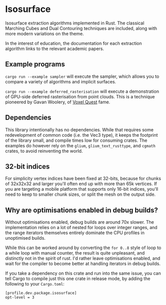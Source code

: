 # Isosurface
Isosurface extraction algorithms implemented in Rust. The classical Marching Cubes and Dual Contouring techniques are included, along with more modern variations on the theme.

In the interest of education, the documentation for each extraction algorithm links to the relevant academic papers.

## Example programs
`cargo run --example sampler` will execute the sampler, which allows you to compare a variety of algorithms and implicit surfaces.

 `cargo run --example deferred_rasterisation` will execute a demonstration of GPU-side deferred rasterisation from point clouds. This is a technique pioneered by Gavan Woolery, of [Voxel Quest](https://www.voxelquest.com) fame.

## Dependencies
This library intentionally has no dependencies. While that requires some redevelopment of common code (i.e. the Vec3 type), it keeps the footprint of the library small, and compile times low for consuming crates. The examples do however rely on the `glium`, `glium_text_rusttype`, and `cgmath` crates, to avoid reinventing the world.

## 32-bit indices
For simplicity vertex indices have been fixed at 32-bits, because for chunks of 32x32x32 and larger you'll often end up with more than 65k vertices. If you are targeting a mobile platform that supports only 16-bit indices, you'll need to keep to smaller chunk sizes, or split the mesh on the output side.

## Why are optimisations enabled in debug builds?
Without optimisations enabled, debug builds are around 70x slower. The implementation relies on a lot of nested for loops over integer ranges, and the range iterators themselves entirely dominate the CPU profiles in unoptimised builds.

While this can be worked around by converting the `for 0..8` style of loop to a while loop with manual counter, the result is quite unpleasant, and distinctly not in the spirit of rust. I'd rather leave optimisations enabled, and wait for the compiler to become better at handling iterators in debug builds.

If you take a dependency on this crate and run into the same issue, you can tell Cargo to compile just this one crate in release mode, by adding the following to your `Cargo.toml`:

```
[profile.dev.package.isosurface]
opt-level = 3
```